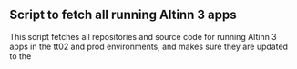 ## Script to fetch all running Altinn 3 apps

This script fetches all repositories and source code for running Altinn 3 apps in the tt02 and prod environments, and makes sure they are updated to the 